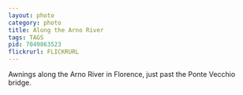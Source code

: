 ```yaml
---
layout: photo
category: photo
title: Along the Arno River
tags: TAGS
pid: 7049863523
flickrurl: FLICKRURL
---
```


Awnings along the Arno River in Florence, just past the Ponte Vecchio bridge.